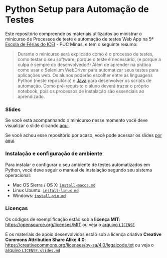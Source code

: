 # Python Setup para Automação de Testes 

Este repositório compreende os materiais utilizados ao ministrar o minicurso de Processos de teste e automação de testes Web App na 5ª [Escola de Férias do ICEI](http://icei.pucminas.br/escoladeferias/) - PUC Minas, e tem o seguinte resumo:
> Durante o minicurso será explicado como é o processo de testes, como testar o seu software, porque o teste é necessário, (e porque a culpa é sempre do desenvolvedor!) Além de aprender na prática como usar o Selenium WebDriver para automatizar seus testes para aplicações web. 
> Os alunos poderão escolher entre as linguagens Python (neste repositório) e [Java](https://github.com/belacb/test-automation-java-setup) para desenvolver os scripts de automação.
> Como pré-requisito o aluno deverá trazer o próprio notebook, pois os processos de instalação são essenciais ao aprendizado.

### Slides
Se você está acompanhando o minicurso nesse momento você deve visualizar o slide clicando [aqui](https://slides.com/izabelacb/qaautomationsummerpuc/live#/).

Se você achou esse repositório por acaso, você pode acessar os slides [por aqui](http://slides.com/izabelacb/qaautomationsummerpuc#/).

### Instalação e configuração de ambiente
Para instalar e configurar o seu ambiente de testes automatizados em Python, você deve seguir o manual de instalação segundo seu sistema operacional:
* Mac OS Sierra / OS X: [`install-macos.md`](https://github.com/belacb/test-automation-python-setup/blob/master/setup-install/install-macos.md)
* Linux Ubuntu: [`install-linux.md`](https://github.com/belacb/test-automation-python-setup/blob/master/setup-install/install-linux.md)
* Windows: [`install-win.md`](https://github.com/belacb/test-automation-python-setup/blob/master/setup-install/install-win.md)

### Licenças
Os códigos de exemplificação estão sob a __licença MIT__: https://opensource.org/licenses/MIT ou veja o [arquivo `LICENSE`](https://github.com/belacb/test-automation-python-setup/blob/master/LICENSE) 

E os materiais de apoio desenvolvidos estão sob a licença criativa __Creative Commons Attribution Share Alike 4.0__: https://creativecommons.org/licenses/by-sa/4.0/legalcode.txt ou veja o [arquivo `LICENSE.slides.md`](https://github.com/belacb/test-automation-python-setup/blob/master/LICENSE.slides.md)